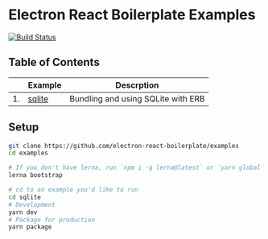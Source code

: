 # Electron React Boilerplate Examples

[![Build Status](https://travis-ci.com/electron-react-boilerplate/examples.svg?branch=master)](https://travis-ci.com/electron-react-boilerplate/examples)

## Table of Contents

|  | Example | Descrption |
| --- | --- | --- |
| 1.|  [sqlite](https://github.com/electron-react-boilerplate/examples/tree/master/examples/sqlite) | Bundling and using SQLite with ERB |


## Setup

```bash
git clone https://github.com/electron-react-boilerplate/examples
cd examples

# If you don't have lerna, run `npm i -g lerna@latest` or `yarn global add lerna@latest`
lerna bootstrap

# cd to an example you'd like to run
cd sqlite
# Development
yarn dev
# Package for production
yarn package
```
